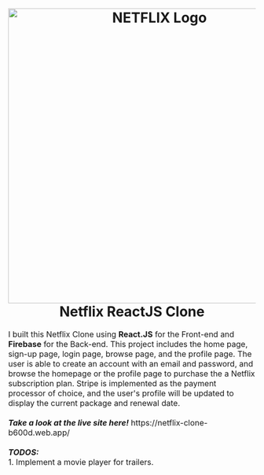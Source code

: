 <h1 align="center">
  <img title="Netflix" src="https://assets.stickpng.com/images/580b57fcd9996e24bc43c529.png" alt="NETFLIX Logo" width="600" />
  <br>Netflix ReactJS Clone
</h1>

<p><font size="3">
  I built this Netflix Clone using <strong>React.JS</strong> for the Front-end and <strong>Firebase</strong> for the Back-end. This project includes the home page, sign-up page, login page, browse page, and the profile page. The user is able to create an account with an email and password, and browse the homepage or the profile page to purchase the a Netflix subscription plan. Stripe is implemented as the payment processor of choice, and the user's profile will be updated to display the current package and renewal date.
  <br><br>
  <strong><em>Take a look at the live site here!</em></strong> https://netflix-clone-b600d.web.app/
  <br><br>
  <strong><em>TODOS:</em></strong>
  <br>
  1. Implement a movie player for trailers.
</p>